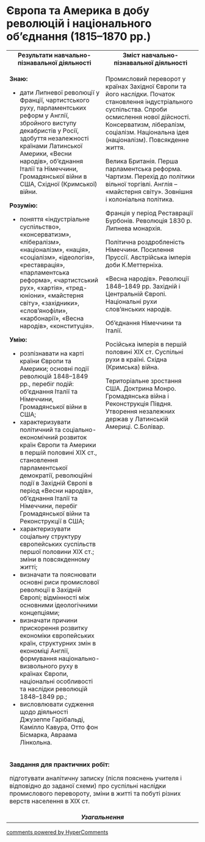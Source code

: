 <div id="hypercomments_widget" class="js-hypercomments-widget invisible"></div>

# Європа та Америка в добу революцій і національного об’єднання (1815–1870 рр.)

<table>
<tr>
<td width="50%" align="center"><b>Результати навчально-пізнавальної діяльності</b></td> 
<td width="50%" align="center"><b>Зміст навчально-пізнавальної діяльності</b></td>
</tr>
<tr>
<td width="50%" style="vertical-align:top !important;">
<p><strong>Знаю:</strong></p>
<ul>
<li>дати Липневої революції у Франції, чартистського руху, парламентських реформ у Англії, збройного виступу декабристів у Росії, здобуття незалежності країнами Латинської Америки, &laquo;Весни народів&raquo;, об&rsquo;єднання Італії та Німеччини, Громадянської війни в США, Східної (Кримської) війни.</li>
</ul>
<p><strong>Розумію:</strong></p>
<ul>
<li>поняття &laquo;індустріальне суспільство&raquo;, &laquo;консерватизм&raquo;, &laquo;лібералізм&raquo;, &laquo;націоналізм&raquo;, &laquo;нація&raquo;, &laquo;соціалізм&raquo;, &laquo;ідеологія&raquo;, &laquo;реставрація&raquo;, &laquo;парламентська реформа&raquo;, &laquo;чартистський рух&raquo;, &laquo;хартія&raquo;, &laquo;тред-юніони&raquo;, &laquo;майстерня світу&raquo;, &laquo;західники&raquo;, &laquo;слов&rsquo;янофіли&raquo;, &laquo;карбонарії&raquo;, &laquo;Весна народів&raquo;, &laquo;конституція&raquo;.</li>
</ul>
<p><strong>Умію:</strong></p>
<ul>
<li>розпізнавати на карті країни Європи та Америки; основні події революцій 1848&ndash;1849 рр., перебіг подій: об&rsquo;єднання Італії та Німеччини, Громадянської війни в США;</li>
<li>характеризувати політичний та соціально-економічний розвиток країн Європи та Америки в першій половині ХІХ ст., становлення парламентської демократії, революційні події в Західній Європі в період &laquo;Весни народів&raquo;, об&rsquo;єднання Італії та Німеччини, перебіг Громадянської війни та Реконструкції в США;</li>
<li>характеризувати соціальну структуру європейських суспільств першої половини ХІХ&nbsp;ст.; зміни в повсякденному житті;</li>
<li>визначати та пояснювати основні риси промислової революції в Західній Європі; відмінності між основними ідеологічними концепціями;</li>
<li>визначати причини прискорення розвитку економіки європейських країн, структурних змін в економіці Англії, формування національно-визвольного руху в країнах Європи, національні особливості та наслідки революцій 1848&ndash;1849 рр.;</li>
<li>висловлювати судження щодо діяльності Джузеппе Гарібальді, Камілло Кавура, Отто фон Бісмарка, Авраама Лінкольна.</li>
</ul>
</td>
<td width="50%" style="vertical-align:top !important;">
<p>Промисловий переворот у країнах Західної Європи та його наслідки. Початок становлення індустріального суспільства. Спроби осмислення нової дійсності. Консерватизм, лібералізм, соціалізм. Національна ідея (націоналізм). Повсякденне життя.</p>
<p>Велика Британія. Перша парламентська реформа. Чартизм. Перехід до політики вільної торгівлі. Англія &ndash; &laquo;майстерня світу&raquo;. Зовнішня і колоніальна політика.</p>
<p>Франція у період Реставрації Бурбонів. Революція 1830 р. Липнева монархія.</p>
<p>Політична роздробленість Німеччини. Посилення Пруссії. Австрійська імперія доби К.Меттерніха.</p>
<p>&laquo;Весна народів&raquo;. Революції 1848&ndash;1849 рр. Західній і Центральній Європі. Національні рухи слов&rsquo;янських народів.</p>
<p>Об&rsquo;єднання Німеччини та Італії.</p>
<p>Російська імперія в першій половині ХІХ ст. Суспільні рухи в країні. Східна (Кримська) війна.</p>
<p>Територіальне зростання США. Доктрина Монро. Громадянська війна і Реконструкція Півдня. Утворення незалежних держав у Латинській Америці. С.Болівар.</p>
</td>
</tr>
<tr>
<td colspan="2">
<p><strong>Завдання для практичних робіт:</strong></p>
<p>підготувати аналітичну записку (після пояснень учителя і відповідно до заданої схеми) про суспільні наслідки промислового перевороту, зміни в житті та побуті різних верств населення в ХІХ ст.</p>
</td>
</tr>
<tr>
<td colspan="2" align="center"><b><i>Узагальнення</i></b></td>
</tr>
</table>

<div class="js-hypercomments-container">
<a href="http://hypercomments.com" class="hc-link" title="comments widget">comments powered by HyperComments</a>
</div>